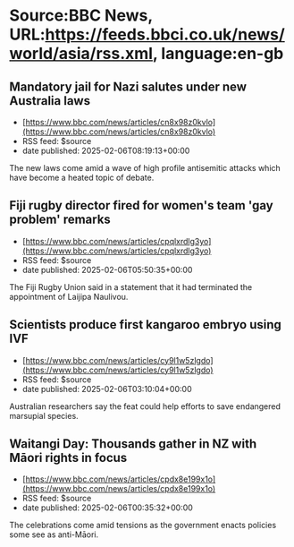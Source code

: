 # Source:BBC News, URL:https://feeds.bbci.co.uk/news/world/asia/rss.xml, language:en-gb

## Mandatory jail for Nazi salutes under new Australia laws
 - [https://www.bbc.com/news/articles/cn8x98z0kvlo](https://www.bbc.com/news/articles/cn8x98z0kvlo)
 - RSS feed: $source
 - date published: 2025-02-06T08:19:13+00:00

The new laws come amid a wave of high profile antisemitic attacks which have become a heated topic of debate.

## Fiji rugby director fired for women's team 'gay problem' remarks
 - [https://www.bbc.com/news/articles/cpqlxrdlg3yo](https://www.bbc.com/news/articles/cpqlxrdlg3yo)
 - RSS feed: $source
 - date published: 2025-02-06T05:50:35+00:00

The Fiji Rugby Union said in a statement that it had terminated the appointment of Laijipa Naulivou.

## Scientists produce first kangaroo embryo using IVF
 - [https://www.bbc.com/news/articles/cy9l1w5zlgdo](https://www.bbc.com/news/articles/cy9l1w5zlgdo)
 - RSS feed: $source
 - date published: 2025-02-06T03:10:04+00:00

Australian researchers say the feat could help efforts to save endangered marsupial species.

## Waitangi Day: Thousands gather in NZ with Māori rights in focus
 - [https://www.bbc.com/news/articles/cpdx8e199x1o](https://www.bbc.com/news/articles/cpdx8e199x1o)
 - RSS feed: $source
 - date published: 2025-02-06T00:35:32+00:00

The celebrations come amid tensions as the government enacts policies some see as anti-Māori.

